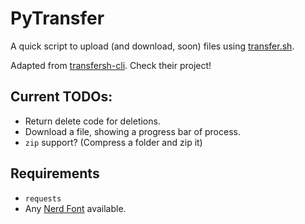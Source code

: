 # PyTransfer

A quick script to upload  (and download, soon) files using [transfer.sh](https://transfer.sh).

Adapted from [transfersh-cli](https://github.com/tanrax/transfersh-cli). Check their project!

## Current TODOs:
* Return delete code for deletions.
* Download a file, showing a progress bar of process.
* `zip` support? (Compress a folder and zip it)


## Requirements
* `requests`
* Any [Nerd Font](https://www.nerdfonts.com) available.
